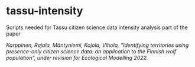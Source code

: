 # tassu-intensity
Scripts needed for Tassu citizen science data intensity analysis part of the paper 

*Karppinen, Rajala, Mäntyniemi, Kojola, Vihola, "Identifying territories using presence-only citizen science data: an application to the Finnish wolf population", under revision for Ecological Modelling 2022.*


